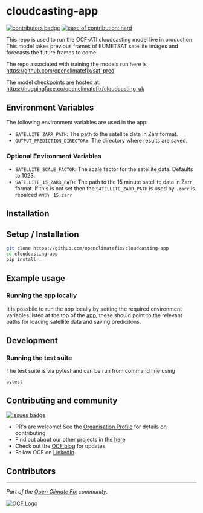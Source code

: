 # cloudcasting-app
 
[![contributors badge](https://img.shields.io/github/contributors/openclimatefix/cloudcasting-app?color=FFFFFF)](https://github.com/openclimatefix/cloudcasting-app/graphs/contributors)
[![ease of contribution: hard](https://img.shields.io/badge/ease%20of%20contribution:%20hard-bb2629)](https://github.com/openclimatefix#how-easy-is-it-to-get-involved)

This repo is used to run the OCF-ATI cloudcasting model live in production. This model takes
previous frames of EUMETSAT satellite images and forecasts the future frames to come.

The repo associated with training the models run here is https://github.com/openclimatefix/sat_pred

The model checkpoints are hosted at:
https://huggingface.co/openclimatefix/cloudcasting_uk

## Environment Variables

The following environment variables are used in the app:

- `SATELLITE_ZARR_PATH`: The path to the satellite data in Zarr format.
- `OUTPUT_PREDICTION_DIRECTORY`: The directory where results are saved. 

### Optional Environment Variables

- `SATELLITE_SCALE_FACTOR`: The scale factor for the satellite data. Defaults to 1023. 
- `SATELLITE_15_ZARR_PATH`: The path to the 15 minute satellite data in Zarr format. If 
this is not set then the `SATELLITE_ZARR_PATH` is used by `.zarr` is repalced with `_15.zarr`

## Installation

## Setup / Installation

```bash
git clone https://github.com/openclimatefix/cloudcasting-app
cd cloudcasting-app
pip install .
```


## Example usage

### Running the app locally

It is possbile to run the app locally by setting the required environment variables listed at the top of the [app](src/cloudcasting_app/app.py), these should point to the relevant paths for loading satellite data 
and saving predicitons.

## Development

### Running the test suite

The test suite is via pytest and can be run from command line using

```
pytest
```
 

## Contributing and community

[![issues badge](https://img.shields.io/github/issues/openclimatefix/cloudcasting-app?color=FFAC5F)](https://github.com/openclimatefix/cloudcasting-app/issues?q=is%3Aissue+is%3Aopen+sort%3Aupdated-desc)

- PR's are welcome! See the [Organisation Profile](https://github.com/openclimatefix) for details on contributing
- Find out about our other projects in the [here](https://github.com/openclimatefix/.github/tree/main/profile)
- Check out the [OCF blog](https://openclimatefix.org/blog) for updates
- Follow OCF on [LinkedIn](https://uk.linkedin.com/company/open-climate-fix)


## Contributors

<!-- ALL-CONTRIBUTORS-LIST:START - Do not remove or modify this section -->
<!-- prettier-ignore-start -->
<!-- markdownlint-disable -->

<!-- markdownlint-restore -->
<!-- prettier-ignore-end -->

<!-- ALL-CONTRIBUTORS-LIST:END -->

---

*Part of the [Open Climate Fix](https://github.com/orgs/openclimatefix/people) community.*

[![OCF Logo](https://cdn.prod.website-files.com/62d92550f6774db58d441cca/6324a2038936ecda71599a8b_OCF_Logo_black_trans.png)](https://openclimatefix.org)
